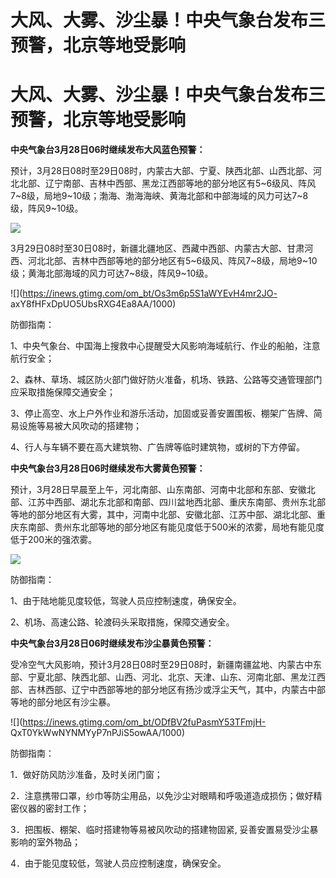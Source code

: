 # 大风、大雾、沙尘暴！中央气象台发布三预警，北京等地受影响

# 大风、大雾、沙尘暴！中央气象台发布三预警，北京等地受影响

**中央气象台3月28日06时继续发布大风蓝色预警：**

预计，3月28日08时至29日08时，内蒙古大部、宁夏、陕西北部、山西北部、河北北部、辽宁南部、吉林中西部、黑龙江西部等地的部分地区有5~6级风、阵风7~8级，局地9~10级；渤海、渤海海峡、黄海北部和中部海域的风力可达7~8级，阵风9~10级。

![](https://inews.gtimg.com/om_bt/OCrpUC9FsZHFlYbtt3LfUETXCVNK4E2LIU38aEP7jbNzQAA/1000)

3月29日08时至30日08时，新疆北疆地区、西藏中西部、内蒙古大部、甘肃河西、河北北部、吉林中西部等地的部分地区有5~6级风、阵风7~8级，局地9~10级；黄海北部海域的风力可达7~8级，阵风9~10级。

![](https://inews.gtimg.com/om_bt/Os3m6p5S1aWYEvH4mr2JO-
axY8fHFxDpUO5UbsRXG4Ea8AA/1000)

防御指南：

1、中央气象台、中国海上搜救中心提醒受大风影响海域航行、作业的船舶，注意航行安全；

2、森林、草场、城区防火部门做好防火准备，机场、铁路、公路等交通管理部门应采取措施保障交通安全；

3、停止高空、水上户外作业和游乐活动，加固或妥善安置围板、棚架广告牌、简易设施等易被大风吹动的搭建物；

4、行人与车辆不要在高大建筑物、广告牌等临时建筑物，或树的下方停留。

**中央气象台3月28日06时继续发布大雾黄色预警：**

预计，3月28日早晨至上午，河北南部、山东南部、河南中北部和东部、安徽北部、江苏中西部、湖北东北部和南部、四川盆地西北部、重庆东南部、贵州东北部等地的部分地区有大雾，其中，河南中北部、安徽北部、江苏中部、湖北北部、重庆东南部、贵州东北部等地的部分地区有能见度低于500米的浓雾，局地有能见度低于200米的强浓雾。

![](https://inews.gtimg.com/om_bt/OyV2OqNOskd2N3hCPdI4DDeVjbH9vADJbuBGX57b1IhuEAA/1000)

防御指南：

1、由于陆地能见度较低，驾驶人员应控制速度，确保安全。

2、机场、高速公路、轮渡码头采取措施，保障交通安全。

**中央气象台3月28日06时继续发布沙尘暴黄色预警：**

受冷空气大风影响，预计3月28日08时至29日08时，新疆南疆盆地、内蒙古中东部、宁夏北部、陕西北部、山西、河北、北京、天津、山东、河南北部、黑龙江西部、吉林西部、辽宁中西部等地的部分地区有扬沙或浮尘天气，其中，内蒙古中部等地的部分地区有沙尘暴。

![](https://inews.gtimg.com/om_bt/ODfBV2fuPasmY53TFmjH-
QxT0YkWwNYNMYyP7nPJiS5owAA/1000)

防御指南：

1．做好防风防沙准备，及时关闭门窗；

2．注意携带口罩，纱巾等防尘用品，以免沙尘对眼睛和呼吸道造成损伤；做好精密仪器的密封工作；

3．把围板、棚架、临时搭建物等易被风吹动的搭建物固紧, 妥善安置易受沙尘暴影响的室外物品；

4．由于能见度较低，驾驶人员应控制速度，确保安全。

